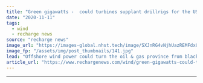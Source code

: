 ```yaml
---
title: "Green gigawatts -  could turbines supplant drillrigs for the US Gulf's energy transition?"
date: "2020-11-11"
tags: 
  - wind
  - recharge news
source: "recharge news"
image_url: "https://images-global.nhst.tech/image/SXJnRG4vNjhUazREMFdxUUsxdUV3RzZOWnpSYTFUUm1WbmVFWFFaVWMxVT0=/nhst/binary/d0c83d51cd683091ced876055f83e26e"
image_fp: "/assets/img/post_thumbnails/141.jpg"
lead: "Offshore wind power could turn the oil & gas province from black to green, but market waters remain choppy, writes Darius Snieckus"
article_url: "https://www.rechargenews.com/wind/green-gigawatts-could-turbines-supplant-drillrigs-for-the-us-gulfs-energy-transition-/2-1-911030"
---
```


---
